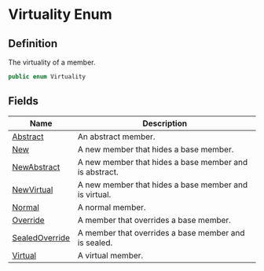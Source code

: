 # Virtuality Enum
## Definition

The virtuality of a member.

```c#
public enum Virtuality
```

## Fields

| Name | Description |
| ---- | ----------- |
| [Abstract](MrKWatkins.Reflection.Virtuality.md#fields) | An abstract member. |
| [New](MrKWatkins.Reflection.Virtuality.md#fields) | A new member that hides a base member. |
| [NewAbstract](MrKWatkins.Reflection.Virtuality.md#fields) | A new member that hides a base member and is abstract. |
| [NewVirtual](MrKWatkins.Reflection.Virtuality.md#fields) | A new member that hides a base member and is virtual. |
| [Normal](MrKWatkins.Reflection.Virtuality.md#fields) | A normal member. |
| [Override](MrKWatkins.Reflection.Virtuality.md#fields) | A member that overrides a base member. |
| [SealedOverride](MrKWatkins.Reflection.Virtuality.md#fields) | A member that overrides a base member and is sealed. |
| [Virtual](MrKWatkins.Reflection.Virtuality.md#fields) | A virtual member. |

